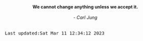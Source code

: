 
<div align="center"><b><span>We cannot change anything unless we accept it.</span></b><br><br><i> - Carl Jung</i></div>
<br><br><kbd>Last updated:Sat Mar 11 12:34:12 2023</kbd>